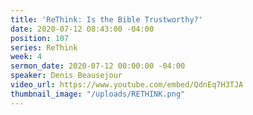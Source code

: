 ```yaml
---
title: 'ReThink: Is the Bible Trustworthy?'
date: 2020-07-12 08:43:00 -04:00
position: 107
series: ReThink
week: 4
sermon_date: 2020-07-12 00:00:00 -04:00
speaker: Denis Beausejour
video_url: https://www.youtube.com/embed/QdnEq7H3TJA
thumbnail_image: "/uploads/RETHINK.png"
---
```


